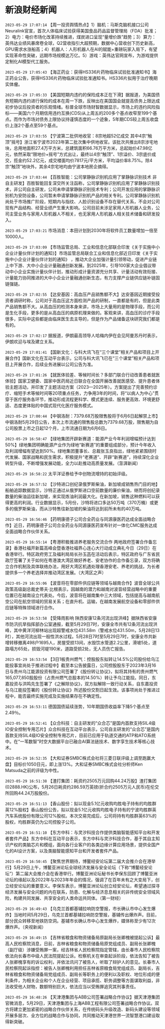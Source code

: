 # 新浪财经新闻
`2023-05-29 17:07:14`   【周一投资舆情热点】1）脑机：马斯克脑机接口公司Neuralink官宣，首次人体临床试验获得美国食品药品监督管理局（FDA）批准；2）电力：电价市场化改革持续推进，煤炭进口呈现“量增价跌”趋势；3）算力：英伟达业绩风暴席卷全球，Q2营收指引大超预期，数据中心营收创下历史新高，GPU需求水涨船高；4）机器人：人形机器人在AI的赋能+重磅玩家入局下，有望实现革命性突破，远期市场规模达万亿。5）游戏：英伟达官网宣布，为游戏提供定制化AI模型代工服务。

`2023-05-29 17:05:43`   【海正药业：获得HS336片药物临床试验批准通知书】海正药业公告，获得HS336片药物临床试验批准通知书。HS336片拟用于治疗晚期实体瘤。

`2023-05-29 17:05:33` 【美国短期内违约的保险成本正在下滑】据报道，为美国债务短期内违约进行保险的成本在周一下跌，反映出在美国国会就提高债务上限达成初步协议后投资者的乐观情绪。标普全球市场财智数据显示，市场上的违约风险指标——美国六个月期信用违约互换(CDS)从上周五的200多个基点收窄至199个基点。而作为市场对债务上限协议持谨慎态度的一个迹象，5年期CDS较上周五收盘价上涨2个基点至59个基点。

`2023-05-29 17:03:55`   【宁波第二批供地收官：8宗地超52亿成交 其中4宗“触顶”摇号】浙江省宁波市2023年第二批次集中供地收官。该批次共推出8宗涉宅地块，总用地面积27.4万平方米，总建筑面积66.76万平方米，总起始价47.98亿元，依然采取“限地价+摇号”方式出让，最终以4宗“触顶”、1宗溢价、3宗底价成交，揽金约52.2亿元，成交楼面均价7817元/平方米，平均溢价率8.75%。除4宗“触顶”地块外，其余4宗宅地均由宁波本地房企摘得。

`2023-05-29 17:03:44` 【百胜智能：公司掌静脉识别机应用了掌静脉识别技术 非自主研发】百胜智能回复深交所关注函称，公司掌静脉识别机应用了掌静脉识别技术，非公司自主研发，公司未申请掌静脉识别技术专利；公司开发应用的掌静脉识别机为安防设备，公司暂未申请掌静脉识别机产品的相关专利。公司掌静脉识别机尚处于市场推广阶段，短期内与指纹、人脸识别设备不存在替代关系，不会对公司现有产品结构、经营业绩产生重大影响。公司目前未涉足家用人形机器人业务，公司主营业务与家用人形机器人不相关，也无家用人形机器人相关技术储备和研发投入。

`2023-05-29 17:03:21` 市场消息：本田计划到2030年将软件员工数量增加一倍至10000人。

`2023-05-29 17:03:09`   【市场监管总局、工业和信息化部联合印发《关于实施中小企业计量伙伴计划的通知》】市场监管总局联合工业和信息化部近日印发《关于实施中小企业计量伙伴计划的通知》 ，推动大企业加强计量引领带动，促进产业链上中下游、大中小企业计量融通创新发展。到2025年，引导100家大企业倡议带动中小企业实施计量伙伴计划，推动形成计量资源充分共享、计量活动有效衔接、计量能力协同推进的大中小企业计量融通创新生态，有力支撑产业链供应链补链固链强链。

`2023-05-29 17:02:55` 【达安基因：高血压产品销售额不大】达安基因近期接受投资者调研时称，公司对于高血压这方面检测产品的研制，一直都是有的，但是此类产品销售额不大。从高血压的检测本身来讲，市场上大量用的是物理手段，而公司是生化手段，更多的是从高血压的病原机理来做的。客观来讲，高血压的诊疗手段很多，实际中这些都是由临床医生去主导的，但是作为产品储备这块研究我们都是有的。

`2023-05-29 17:02:17` 据报道，伊朗最高领导人哈梅内伊在会见阿曼苏丹时表示，伊朗欢迎与埃及建立关系。

`2023-05-29 17:01:41`   【国新文化：与科大讯飞在“三个课堂”相关产品和项目上开展合作】国新文化在互动平台表示，公司与科大讯飞已在“三个课堂”相关产品和项目上开展合作，后续业务进展以公司公告为准。

`2023-05-29 17:01:26`   【就医体验差、等候时间长？多部门联合行动改善患者就医体验】国家卫健委、国家中医药局近日联合在全国开展改善就医感受、提升患者体验主题活动，并印发了主题活动方案（2023—2025年）。方案提出了完善预约诊疗、缩短手术等候时间等20项重点任务，力争用3年的时间，将“以病人为中心”贯穿于医疗服务各环节，推动形成流程更科学、模式更连续、服务更高效、环境更舒适、态度更体贴的中国式现代化医疗服务模式。

`2023-05-29 17:00:44` 【中钢洛耐：7379.68万股限售股将于6月6日起解禁上市】中钢洛耐5月29日公告，本次上市流通的限售股总数为7379.68万股，限售期为自公司股票上市之日起12个月，上市流通日期为6月6日。

`2023-05-29 16:58:47` 【绿地集团开辟新赛道：能源产业今年利润增幅预计达到50%】绿地集团明确能源产业作为绿地“新赛道”的重要组成部分，预计今年收入及利润增幅有望达到50%。绿地集团董事长、总裁张玉良指出，绿地紧紧围绕时代发展、国家战略和民生需求，积极提升“老赛道”、开辟“新赛道”，持续深化企业转型升级，不断增强发展动能，全力以赴推动高质量发展。（澎湃新闻）

`2023-05-29 16:58:22` 太平洋证券给予中创物流增持的初始评级。

`2023-05-29 16:57:52` 【沙特进口创纪录俄罗斯柴油，新加坡成销售热门目的地】船舶追踪数据显示，沙特正通过从俄罗斯进口空前数量的廉价柴油，继而将创纪录数量的柴油运往新加坡，来实现炼油利润最大化。在新加坡，销售这种燃料可以获得更高的利润。行业数据显示，5月份，沙特将进口多达50万吨（370万桶）或更多的俄罗斯柴油，而从沙特售往新加坡的柴油将达到前所未有的40万吨。

`2023-05-29 16:56:46` 【药明康德子公司合全药业与同源康医药达成全面战略合作】近日，药明康德子公司合全药业与同源康医药宣布针对一体化CMC服务达成全面战略合作伙伴关系。

`2023-05-29 16:55:14` 【粤港积极推进养老服务交流合作 两地政府签署合作备忘录】香港社福开新篇高峰会暨香港社福界心连心大行动成立典礼今日（29日）在香港举行。特区政府劳工及福利局局长孙玉菡在活动后表示，特区政府与广东省民政厅签署了关于如何在粤港澳大湾区做好养老、安老协作的合作备忘录，双方将确立合作机制及具体联络办法，用好大湾区机遇处理香港安老、养老的挑战，为长者提供多一个养老选择并推动湾区发展。（大湾区之声）

`2023-05-29 16:55:06` 【波音将在零部件供应链等领域与越南合作】波音全球公共政策高级副总裁史蒂夫·比根表示，因越南的潜力和越南对波音经营战略中的重要位置已在越南设立代表处。今后，波音将在越南集中三大领域，包括提高与越南航空公司在航空领域的贸易关系；在直升机、运输，在越南发展航空设备和零部件供应链等特殊领域进行合作。

`2023-05-29 16:53:58` 【受降雨影响 陕西安康12条河流出现洪峰】据陕西省安康市防汛抗旱指挥部办公室通报，截至5月29日7时，安康全市共有12条河流出现洪峰，其中黄洋河柳林站出现超警戒水位431.58m（警戒水位431.50m，5月28日13时），其他河流出现一般性洪水过程。5月28日7时至5月29日7时，安康全市共新增转移撤离498户1695人，房屋受损13间，水毁饮水管道2.2公里，滑坡5处，道路塌方65处，损毁河堤190米，道路受损2处，无人员伤亡报告。

`2023-05-29 16:53:54` 【3日1板贵州燃气：控股股东拟转让14.5%公司股份给乌江能投事宜尚处于推进过程中】截至本公告披露日，公司控股股东于2023年3月16日与贵州乌江能源投资有限公司签署了《股份转让协议》，拟将其持有的贵州燃气165,077,850股股份（占贵州燃气总股本的14.50%）转让予乌江能投。同日，东嘉投资与洪鸣先生签署了《之解除协议》，双方拟解除一致行动关系，自东嘉投资与乌江能投签署的《股份转让协议》所述股份交割日起生效。该事项尚处于推进过程中，能否最终实施完成及实施结果存在不确定性。

`2023-05-29 16:53:11` 德国国债延续涨势，10年期国债收益率下降5个基点至2.49％。

`2023-05-29 16:52:41` 【众合科技：自主研发的“众合芯”是国内首款支持SIL4级IO安全控制专用芯片】众合科技在互动平台表示，公司自主研发的“众合芯”是国内首款支持SIL4级IO安全控制专用芯片，目前已应用于轨道交通的ATP和ATO系统中。在“一苇数智”时空大数据平台已融合AI算法链技术、数字孪生技术等核心技术。

`2023-05-29 16:52:35` 【大和证券SMBC株式会社将三菱日联评级上调至跑赢大盘】目标价1050日元，即上涨13%。大和证券SMBC株式会社分析师Ken Matsuda之前的评级为中性。

`2023-05-29 16:51:38` 【渣打集团：耗资约2505万元回购44.24万股】渣打集团(02888.HK)公布，5月26日耗资约286.59万英镑(折合约2505万元人民币)在伦交所回购44.24万股股份。

`2023-05-29 16:51:13` 【香山股份：拟以现金5.1亿元收购均胜电子持有的均胜群英12%股权】香山股份公告，拟以现金5.1亿元收购均胜电子持有的宁波均胜群英汽车系统股份有限公司12%股权。本次交易完成后，公司将持有均胜群英63%的股权，均胜群英仍为公司控股子公司。

`2023-05-29 16:51:10` 【东方中科：与灵汐科技合作提供类脑智能感知平台和开发者套件产品】东方中科在互动平台表示，东方中科与灵汐科技合作，基于其自主知识产权的类脑芯片和模组，面向各行业客户的各类边缘计算应用场景，提供全国产化的AI设计方案，以及类脑智能感知平台和开发者套件产品。

`2023-05-29 16:50:45` 【聚焦世界期待，博鳌经安论坛第二届大会推介会在港举行】5月29日上午，博鳌亚洲论坛全球经济发展与安全论坛（下称“博鳌经安论坛”）第二届大会推介会在香港举行。博鳌亚洲论坛秘书长李保东回顾了博鳌亚洲论坛的缘起以及2022年与2023年年会的情况，强调了在百年未有之大变局下，创立经安论坛的重要意义。李保东表示，博鳌亚洲论坛创立经安论坛，希望通过探寻经济发展与安全问题的内在联系，防患、化解与经济息息相关的非传统安全领域风险，构建共同发展、共享安全的人类命运共同体。（第一财经）

`2023-05-29 16:49:43` 【乌克兰首都基辅拉响防空警报，市长确认市中心发生爆炸】当地时间5月29日，乌克兰首都基辅拉响防空警报，基辅传出爆炸声。目前，部分民众转移至地铁防空洞。基辅市长确认市中心发生爆炸，媒体称至少有12次爆炸声。（央视新闻）

`2023-05-29 16:49:15` 【吉林省粮食和物资储备局原副局长张卿槐被提起公诉】最高人民检察院消息，日前，吉林省粮食和物资储备局原党组成员、副局长张卿槐（副厅级）涉嫌受贿罪一案，经吉林省人民检察院指定管辖，由长春市人民检察院依法向长春市中级人民法院提起公诉。检察机关在审查起诉阶段，依法告知了被告人张卿槐享有的诉讼权利，并依法讯问了被告人，听取了辩护人的意见。长春市人民检察院起诉指控：被告人张卿槐利用担任吉林省原粮食局党组成员、副局长，吉林省粮食和物资储备局党组成员、副局长等职务上的便利以及职权、地位形成的便利条件，为相关企业和个人在企业经营、项目承揽、职务调整等方面谋取利益，非法收受他人财物，数额特别巨大，依法应当以受贿罪追究其刑事责任。

`2023-05-29 16:48:26` 【天津港集团与ABB公司签署战略合作协议】据天津港集团官微消息，5月29日，天津港集团与上海ABB工程有限公司签署战略合作协议。双方将建立更加紧密的战略合作伙伴关系，在传统码头升级改造、新码头建设等领域开展多层次、全方位的战略合作与协同，共同推动天津港世界一流智慧港口建设取得新突破。

